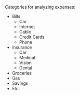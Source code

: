 Categories for analyzing expenses:
- Bills
    - Car
    - Internet
    - Cable
    - Credit Cards
    - Phone
- Insurance
    - Car
    - Medical
    - Vision
    - Dental
- Groceries
- Gas
- Savings
- Etc.